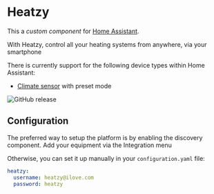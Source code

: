 # Heatzy
This a *custom component* for [Home Assistant](https://www.home-assistant.io/). 

With Heatzy, control all your heating systems from anywhere, via your smartphone

There is currently support for the following device types within Home Assistant:
* [Climate sensor](#sensor) with preset mode



![GitHub release](https://img.shields.io/github/release/Cyr-ius/hass-heatzy)


## Configuration

The preferred way to setup the platform is by enabling the discovery component.
Add your equipment via the Integration menu

Otherwise, you can set it up manually in your `configuration.yaml` file:

```yaml
heatzy:
  username: heatzy@ilove.com
  password: heatzy
```
